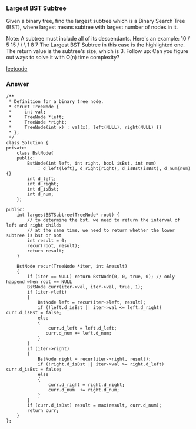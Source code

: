 ### Largest BST Subtree
Given a binary tree, find the largest subtree which is a Binary Search Tree (BST), where largest means subtree with largest number of nodes in it.

Note:
A subtree must include all of its descendants.
Here's an example:
    10
    / \
   5  15
  / \   \ 
 1   8   7
The Largest BST Subtree in this case is the highlighted one. 
The return value is the subtree's size, which is 3.
Follow up:
Can you figure out ways to solve it with O(n) time complexity?

[leetcode](https://leetcode.com/problems/largest-bst-subtree/description/)

### Answer
	/**
	 * Definition for a binary tree node.
	 * struct TreeNode {
	 *     int val;
	 *     TreeNode *left;
	 *     TreeNode *right;
	 *     TreeNode(int x) : val(x), left(NULL), right(NULL) {}
	 * };
	 */
	class Solution {
	private:
	    class BstNode{
	    public:
	        BstNode(int left, int right, bool isBst, int num) 
	            : d_left(left), d_right(right), d_isBst(isBst), d_num(num){}
	        int d_left;
	        int d_right;
	        int d_isBst;
	        int d_num;
	    };
	    
	public:
	    int largestBSTSubtree(TreeNode* root) {
	        // to determine the bst, we need to return the interval of left and right childs
	        // at the same time, we need to return whether the lower subtree is bst or not
	        int result = 0;
	        recur(root, result);
	        return result;
	    }
	    
	    BstNode recur(TreeNode *iter, int &result)
	    {
	        if (iter == NULL) return BstNode(0, 0, true, 0); // only happend when root == NULL
	        BstNode curr(iter->val, iter->val, true, 1);
	        if (iter->left)
	        {
	            BstNode left = recur(iter->left, result);
	            if (!left.d_isBst || iter->val <= left.d_right) curr.d_isBst = false;
	            else
	            {
	                curr.d_left = left.d_left;
	               curr.d_num += left.d_num;
	            }
	        }
	        if (iter->right)
	        {
	            BstNode right = recur(iter->right, result);
	            if (!right.d_isBst || iter->val >= right.d_left) curr.d_isBst = false;
	            else
	            {
	                curr.d_right = right.d_right;
	                curr.d_num  += right.d_num;
	            }
	        }
	        if (curr.d_isBst) result = max(result, curr.d_num);
	        return curr;
	    }
	};